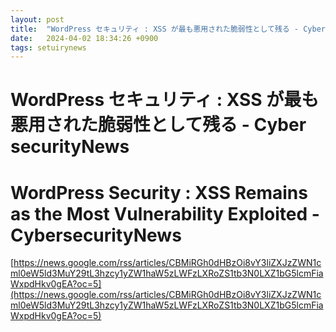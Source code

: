 ```yaml
---
layout: post
title:  "WordPress セキュリティ : XSS が最も悪用された脆弱性として残る - Cyber​​securityNews"
date:   2024-04-02 18:34:26 +0900
tags: setuirynews 
---
```


# WordPress セキュリティ : XSS が最も悪用された脆弱性として残る - Cyber​​securityNews



# WordPress Security : XSS Remains as the Most Vulnerability Exploited - CybersecurityNews

[https://news.google.com/rss/articles/CBMiRGh0dHBzOi8vY3liZXJzZWN1cml0eW5ld3MuY29tL3hzcy1yZW1haW5zLWFzLXRoZS1tb3N0LXZ1bG5lcmFiaWxpdHkv0gEA?oc=5](https://news.google.com/rss/articles/CBMiRGh0dHBzOi8vY3liZXJzZWN1cml0eW5ld3MuY29tL3hzcy1yZW1haW5zLWFzLXRoZS1tb3N0LXZ1bG5lcmFiaWxpdHkv0gEA?oc=5)

